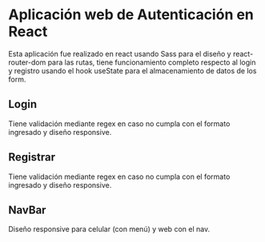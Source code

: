 # Aplicación web de Autenticación en React

Esta aplicación fue realizado en react usando Sass para el diseño y react-router-dom para las rutas, tiene funcionamiento completo respecto al login y registro usando el hook useState para el almacenamiento de datos de los form.
## Login

Tiene validación mediante regex en caso no cumpla con el formato ingresado y diseño responsive.

## Registrar

Tiene validación mediante regex en caso no cumpla con el formato ingresado y diseño responsive.

## NavBar

Diseño responsive para celular (con menú) y web con el nav.



